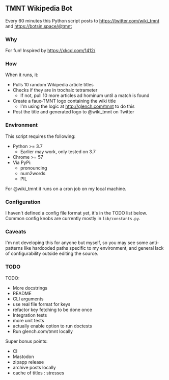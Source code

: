 ## TMNT Wikipedia Bot

Every 60 minutes this Python script posts to https://twitter.com/wiki_tmnt and https://botsin.space/@tmnt

### Why

For fun! Inspired by https://xkcd.com/1412/

### How

When it runs, it:
- Pulls 10 random Wikipedia article titles
- Checks if they are in trochaic tetrameter
  - If not, pull 10 more articles ad hominum until a match is found
- Create a faux-TMNT logo containing the wiki title
  - I'm using the logic at http://glench.com/tmnt to do this
- Post the title and generated logo to @wiki_tmnt on Twitter

### Environment

This script requires the following:

- Python >= 3.7
  - Earlier may work, only tested on 3.7
- Chrome >= 57
- Via PyPi:
  - pronouncing
  - num2words
  - PIL

For @wiki_tmnt it runs on a cron job on my local machine.

### Configuration

I haven't defined a config file format yet, it's in the TODO list below. Common config knobs are currently mostly in `lib/constants.py`.

### Caveats

I'm not developing this for anyone but myself, so you may see some anti-patterns like hardcoded paths specific to my environment, and general lack of configurability outside editing the source.

### TODO

TODO:
  - More docstrings
  - README
  - CLI arguments
  - use real file format for keys
  - refactor key fetching to be done once
  - Integration tests
  - more unit tests
  - actually enable option to run doctests
  - Run glench.com/tmnt locally

Super bonus points:
  - CI
  - Mastodon
  - zipapp release
  - archive posts locally
  - cache of titles : stresses

